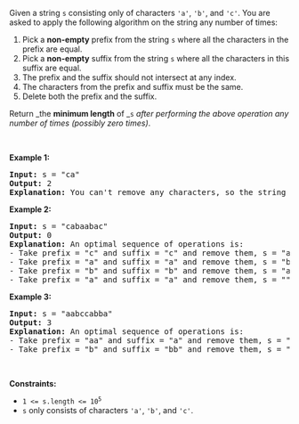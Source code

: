 Given a string `` s `` consisting only of characters `` 'a' ``, `` 'b' ``, and `` 'c' ``. You are asked to apply the following algorithm on the string any number of times:

1.   Pick a __non-empty__ prefix from the string `` s `` where all the characters in the prefix are equal.
2.   Pick a __non-empty__ suffix from the string `` s `` where all the characters in this suffix are equal.
3.   The prefix and the suffix should not intersect at any index.
4.   The characters from the prefix and suffix must be the same.
5.   Delete both the prefix and the suffix.

Return _the __minimum length__ of _`` s `` _after performing the above operation any number of times (possibly zero times)_.

&nbsp;

__Example 1:__

<pre>
<strong>Input:</strong> s = "ca"
<strong>Output:</strong> 2
<strong>Explanation: </strong>You can't remove any characters, so the string stays as is.
</pre>

__Example 2:__

<pre>
<strong>Input:</strong> s = "cabaabac"
<strong>Output:</strong> 0
<strong>Explanation:</strong> An optimal sequence of operations is:
- Take prefix = "c" and suffix = "c" and remove them, s = "abaaba".
- Take prefix = "a" and suffix = "a" and remove them, s = "baab".
- Take prefix = "b" and suffix = "b" and remove them, s = "aa".
- Take prefix = "a" and suffix = "a" and remove them, s = "".</pre>

__Example 3:__

<pre>
<strong>Input:</strong> s = "aabccabba"
<strong>Output:</strong> 3
<strong>Explanation:</strong> An optimal sequence of operations is:
- Take prefix = "aa" and suffix = "a" and remove them, s = "bccabb".
- Take prefix = "b" and suffix = "bb" and remove them, s = "cca".
</pre>

&nbsp;

__Constraints:__

*   <code>1 &lt;= s.length &lt;= 10<sup>5</sup></code>
*   `` s `` only consists of characters `` 'a' ``, `` 'b' ``, and `` 'c' ``.